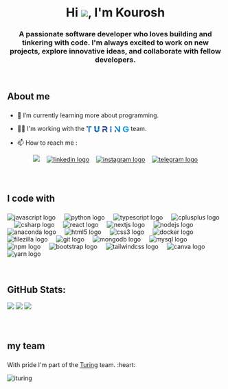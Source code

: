 <h1 align="center">Hi <img src="https://media.giphy.com/media/hvRJCLFzcasrR4ia7z/giphy.gif" width="28">, I'm Kourosh</h1>

###

<h3 align="center">A passionate software developer who loves building and tinkering with code. I'm always excited to work on new projects, explore innovative ideas, and collaborate with fellow developers.</h3>
<br>
  
###

<h2 align="left">About me</h2>

###


- 🌱 I’m currently learning more about programming.

- 👨‍💻 I'm working with the <a href="https://ituring.ir" target="blank"><img src="https://github.com/kourosh07/kourosh07/blob/main/turing%20(1)_prev_ui.png" alt="turinglogo" border="0" align="center" width="100px"></a> team.

- 📫 How to reach me :

 <div align="center"> 
   <a href="mailto:kourosh2004rahimi@gmail.com" target="_blank" rel="noopener noreferrer"><img src="https://img.icons8.com/fluency/2x/gmail-new.png"  width="40" /></a>
  &nbsp;&nbsp;
   <a href="https://www.linkedin.com/in/kourosh07" target="_blank" rel="noopener noreferrer"><img src="https://raw.githubusercontent.com/maurodesouza/profile-readme-generator/master/src/assets/icons/social/linkedin/default.svg" width="40" alt="linkedin logo"  /></a>
  &nbsp;&nbsp;
    <a href="https://www.instagram.com/_kouroshooo/profilecard/?igsh=ZW0yeDVxaDhjMTZr" target="_blank" rel="noopener noreferrer"><img src="https://raw.githubusercontent.com/maurodesouza/profile-readme-generator/master/src/assets/icons/social/instagram/default.svg" width="40" alt="instagram logo"  /></a>
  &nbsp;&nbsp;
  <a href="https://t.me/kouroshooo" target="_blank" rel="noopener noreferrer"><img src="https://raw.githubusercontent.com/maurodesouza/profile-readme-generator/master/src/assets/icons/social/telegram/default.svg" width="40" alt="telegram logo"  /></a>
 
</div>

###
<br>

<h2 align="left">I code with</h2>

###

<div align="left">
  <img src="https://cdn.jsdelivr.net/gh/devicons/devicon/icons/javascript/javascript-original.svg" height="40" alt="javascript logo"  />
  <img width="12" />
  <img src="https://cdn.jsdelivr.net/gh/devicons/devicon/icons/python/python-original.svg" height="40" alt="python logo"  />
  <img width="12" />
  <img src="https://cdn.jsdelivr.net/gh/devicons/devicon/icons/typescript/typescript-original.svg" height="40" alt="typescript logo"  />
  <img width="12" />
  <img src="https://cdn.jsdelivr.net/gh/devicons/devicon/icons/cplusplus/cplusplus-original.svg" height="40" alt="cplusplus logo"  />
  <img width="12" />
  <img src="https://cdn.jsdelivr.net/gh/devicons/devicon/icons/csharp/csharp-original.svg" height="40" alt="csharp logo"  />
  <img width="12" />
  <img src="https://cdn.jsdelivr.net/gh/devicons/devicon/icons/react/react-original.svg" height="40" alt="react logo"  />
  <img width="12" />
  <img src="https://cdn.jsdelivr.net/gh/devicons/devicon/icons/nextjs/nextjs-original.svg" height="40" alt="nextjs logo"  />
  <img width="12" />
  <img src="https://cdn.jsdelivr.net/gh/devicons/devicon/icons/nodejs/nodejs-original.svg" height="40" alt="nodejs logo"  />
  <img width="12" />
  <img src="https://cdn.jsdelivr.net/gh/devicons/devicon/icons/anaconda/anaconda-original.svg" height="40" alt="anaconda logo"  />
  <img width="12" />
  <img src="https://cdn.jsdelivr.net/gh/devicons/devicon/icons/html5/html5-original.svg" height="40" alt="html5 logo"  />
  <img width="12" />
  <img src="https://cdn.jsdelivr.net/gh/devicons/devicon/icons/css3/css3-original.svg" height="40" alt="css3 logo"  />
  <img width="12" />
  <img src="https://cdn.jsdelivr.net/gh/devicons/devicon/icons/docker/docker-original.svg" height="40" alt="docker logo"  />
  <img width="12" />
  <img src="https://cdn.jsdelivr.net/gh/devicons/devicon/icons/filezilla/filezilla-plain.svg" height="40" alt="filezilla logo"  />
  <img width="12" />
  <img src="https://cdn.jsdelivr.net/gh/devicons/devicon/icons/git/git-original.svg" height="40" alt="git logo"  />
  <img width="12" />
  <img src="https://cdn.jsdelivr.net/gh/devicons/devicon/icons/mongodb/mongodb-original.svg" height="40" alt="mongodb logo"  />
  <img width="12" />
  <img src="https://cdn.jsdelivr.net/gh/devicons/devicon/icons/mysql/mysql-original.svg" height="40" alt="mysql logo"  />
  <img width="12" />
  <img src="https://cdn.jsdelivr.net/gh/devicons/devicon/icons/npm/npm-original-wordmark.svg" height="40" alt="npm logo"  />
  <img width="12" />
  <img src="https://cdn.jsdelivr.net/gh/devicons/devicon/icons/bootstrap/bootstrap-original.svg" height="40" alt="bootstrap logo"  />
  <img width="12" />
  <img src="https://cdn.jsdelivr.net/gh/devicons/devicon/icons/tailwindcss/tailwindcss-original-wordmark.svg" height="40" alt="tailwindcss logo"  />
  <img width="12" />
  <img src="https://cdn.jsdelivr.net/gh/devicons/devicon/icons/canva/canva-original.svg" height="40" alt="canva logo"  />
  <img width="12" />
  <img src="https://cdn.jsdelivr.net/gh/devicons/devicon/icons/yarn/yarn-original.svg" height="40" alt="yarn logo"  />
</div>
<br><br>

## GitHub Stats:
![](https://github-readme-stats.vercel.app/api?username=kourosh07&theme=tokyonight&hide_border=false&include_all_commits=false&count_private=false)
![](https://github-readme-streak-stats.herokuapp.com/?user=kourosh07&theme=tokyonight&hide_border=false)
![](https://github-readme-stats.vercel.app/api/top-langs/?username=kourosh07&theme=tokyonight&hide_border=false&include_all_commits=false&count_private=false&layout=compact)

###
<br>

<h2 align="left">my team</h2>

###

<P>With pride I'm part of the <a href="https://ituring.ir" target="blank">Turing</a> team. :heart: </P>

![ituring](https://github.com/user-attachments/assets/67bbffa7-7829-48bc-984f-54cd7bd73776)

###



